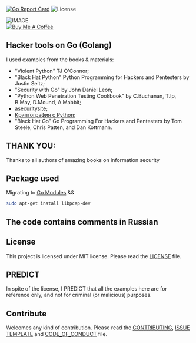 [![Go Report Card](https://goreportcard.com/badge/github.com/dreddsa5dies/goHackTools)](https://goreportcard.com/report/github.com/dreddsa5dies/goHackTools) ![License](https://img.shields.io/badge/License-MIT-blue.svg)  

![IMAGE](img/goHackTools.png)  
[![Buy Me A Coffee](https://www.buymeacoffee.com/assets/img/custom_images/black_img.png)](https://www.buymeacoffee.com/GDNsM0F)

## Hacker tools on Go (Golang)  
I used examples from the books & materials:
* "Violent Python" TJ O'Connor;
* "Black Hat Python" Python Programming for Hackers and Pentesters by Justin Seitz;
* "Security with Go" by John Daniel Leon;
* "Python Web Penetration Testing Cookbook" by C.Buchanan, T.Ip, B.May, D.Mound, A.Mabbit;
* [asecuritysite](https://asecuritysite.com/); 
* [Криптография с Python](https://vk.com/doc187366527_464874978?hash=45d8e4c6fd48820484&dl=8e644ab04c8ad6520d);  
* "Black Hat Go" Go Programming For Hackers and Pentesters by Tom Steele, Chris Patten, and Dan Kottmann.  

## THANK YOU:
Thanks to all authors of amazing books on information security

## Package used
Migrating to [Go Modules](https://blog.golang.org/using-go-modules) && 
```bash
sudo apt-get install libpcap-dev 
```

## The code contains comments in Russian

## License
This project is licensed under MIT license. Please read the [LICENSE](https://github.com/dreddsa5dies/goHackTools/tree/master/LICENSE.md) file.  

## PREDICT
In spite of the license, I PREDICT that all the examples here are for reference only, and not for criminal (or malicious) purposes. 

## Contribute
Welcomes any kind of contribution. Please read the [CONTRIBUTING](https://github.com/dreddsa5dies/goHackTools/tree/master/CONTRIBUTING.md), [ISSUE TEMPLATE](https://github.com/dreddsa5dies/goHackTools/tree/master/ISSUE_TEMPLATE.md) and [CODE_OF_CONDUCT](https://github.com/dreddsa5dies/goHackTools/tree/master/CODE_OF_CONDUCT.md) file. 
